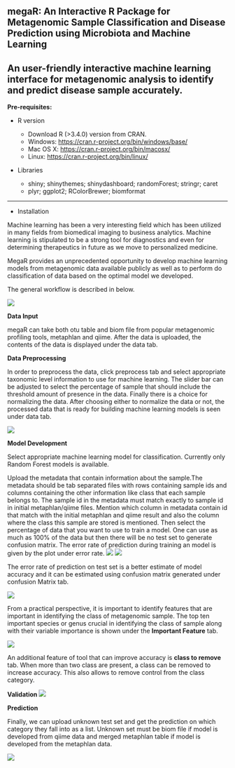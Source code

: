 megaR: An Interactive R Package for Metagenomic Sample Classification and Disease Prediction using Microbiota and Machine Learning
-----------------------------------------------------------------------


An user-friendly interactive machine learning interface for metagenomic analysis to identify and predict disease sample accurately.
----
**Pre-requisites:**

* R version
    * Download R (>3.4.0) version from CRAN.
    * Windows: https://cran.r-project.org/bin/windows/base/
    * Mac OS X: https://cran.r-project.org/bin/macosx/
    * Linux: https://cran.r-project.org/bin/linux/

* Libraries
    * shiny; shinythemes; shinydashboard; randomForest; stringr; caret
    * plyr; ggplot2; RColorBrewer; biomformat
----
* Installation

Machine learning has been a very interesting field which has been utilized in many fields from biomedical imaging to business analytics. Machine learning is stipulated to be a strong tool for diagnostics and even for determining therapeutics in future as we move to personalized medicine. 

MegaR provides an unprecedented opportunity to develop  machine learning models from metagenomic data available publicly as well as to perform do classification of data based on the optimal model we developed. 

The general workflow is described in below.

![](https://github.com/BioHPC/megaR/blob/master/screenshot/Interface.png)

**Data Input**

megaR can take both otu table and biom file from popular metagenomic profiling tools, metaphlan and qiime. 
After the data is uploaded, the contents of the data is displayed under the data tab.

**Data Preprocessing**

In order to preprocess the data, click preprocess tab and select appropriate taxonomic level information to use for machine learning. The slider bar can be adjusted to select the percentage of sample that should include the threshold amount of presence in the data. Finally there is a choice for normalizing the data. After choosing either to normalize the data or not, the processed data that is ready for building machine learning models is seen under data tab.

![](https://github.com/BioHPC/megaR/blob/master/screenshot/Preprocessing.png)

**Model Development**

Select appropriate machine learning model for classification. Currently only Random Forest models is available. 

Upload the metadata that contain information about the sample.The metadata should be tab separated files with rows containing sample ids and columns containing the other information like class that each sample belongs to. The sample id in the metadata must match exactly to sample id in initial metaphlan/qiime files. Mention which column in metadata contain id that match with the initial metaphlan and qiime result and also the column where the class this sample are stored is mentioned. Then select the percentage of data that you want to use to train a model. One can use as much as 100% of the data but then there will be no test set to generate confusion matrix. The error rate of prediction during training an model is given by the plot under error rate. 
![](https://github.com/BioHPC/megaR/blob/master/screenshot/Train_error_plot.png)
![](https://github.com/BioHPC/megaR/blob/master/screenshot/Test_error_stat.png)

The error rate of prediction on test set is a better estimate of model accuracy and it can be estimated using confusion matrix generated under confusion Matrix tab.

![](https://github.com/BioHPC/megaR/blob/master/screenshot/test_error)

From a practical perspective, it is important to identify features that are important in identifying the class of metagenomic sample. The top ten important species or genus crucial in identifying the class of sample along with their variable importance is shown under the **Important Feature** tab.

![](https://github.com/BioHPC/megaR/blob/master/screenshot/Top_ten_impt_feature.png)

An additional feature of tool that can improve accuracy is **class to remove**  tab. When more than two class are present, a class can be removed to increase accuracy. This also allows to remove control from the class category.
 
 **Validation**
 ![](https://github.com/BioHPC/megaR/blob/master/screenshot/Validation.png)
 
**Prediction**

Finally, we can upload unknown test set and get the prediction on which category they fall into as a list. Unknown set must be biom file if model is developed from qiime data and merged metaphlan table if model is developed from the metaphlan data.

![](https://github.com/BioHPC/megaR/blob/master/screenshot/Prediction-02.png)
